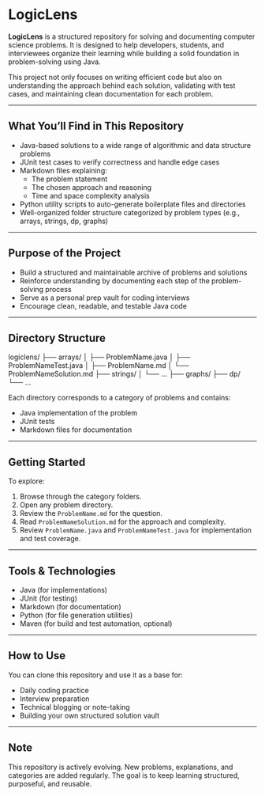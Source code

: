 # LogicLens

**LogicLens** is a structured repository for solving and documenting computer science problems. It is designed to help developers, students, and interviewees organize their learning while building a solid foundation in problem-solving using Java.

This project not only focuses on writing efficient code but also on understanding the approach behind each solution, validating with test cases, and maintaining clean documentation for each problem.

---

## What You’ll Find in This Repository

- Java-based solutions to a wide range of algorithmic and data structure problems
- JUnit test cases to verify correctness and handle edge cases
- Markdown files explaining:
  - The problem statement
  - The chosen approach and reasoning
  - Time and space complexity analysis
- Python utility scripts to auto-generate boilerplate files and directories
- Well-organized folder structure categorized by problem types (e.g., arrays, strings, dp, graphs)

---

## Purpose of the Project

- Build a structured and maintainable archive of problems and solutions
- Reinforce understanding by documenting each step of the problem-solving process
- Serve as a personal prep vault for coding interviews
- Encourage clean, readable, and testable Java code

---

## Directory Structure
logiclens/
├── arrays/
│   ├── ProblemName.java
│   ├── ProblemNameTest.java
│   ├── ProblemName.md
│   └── ProblemNameSolution.md
├── strings/
│   └── …
├── graphs/
├── dp/
└── …

Each directory corresponds to a category of problems and contains:

- Java implementation of the problem
- JUnit tests
- Markdown files for documentation

---

## Getting Started

To explore:

1. Browse through the category folders.
2. Open any problem directory.
3. Review the `ProblemName.md` for the question.
4. Read `ProblemNameSolution.md` for the approach and complexity.
5. Review `ProblemName.java` and `ProblemNameTest.java` for implementation and test coverage.

---

## Tools & Technologies

- Java (for implementations)
- JUnit (for testing)
- Markdown (for documentation)
- Python (for file generation utilities)
- Maven (for build and test automation, optional)

---

## How to Use

You can clone this repository and use it as a base for:

- Daily coding practice
- Interview preparation
- Technical blogging or note-taking
- Building your own structured solution vault

---

## Note

This repository is actively evolving. New problems, explanations, and categories are added regularly. The goal is to keep learning structured, purposeful, and reusable.
